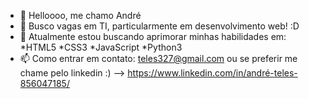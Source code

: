 - 👋 Helloooo, me chamo André
- 👀 Busco vagas em TI, particularmente em desenvolvimento web! :D
- 🌱 Atualmente estou buscando aprimorar minhas habilidades em:
  *HTML5
  *CSS3
  *JavaScript
  *Python3
- 📫 Como entrar em contato: teles327@gmail.com
ou se preferir me chame pelo linkedin :)   --> https://www.linkedin.com/in/andré-teles-856047185/

<div>
  <a href="https://beacons.ai/z3ddk1ng"> 
  <img height="180em" (https://github-readme-stats.vercel.app/api/top-langs/?username=z3ddk1ng)
</div>
